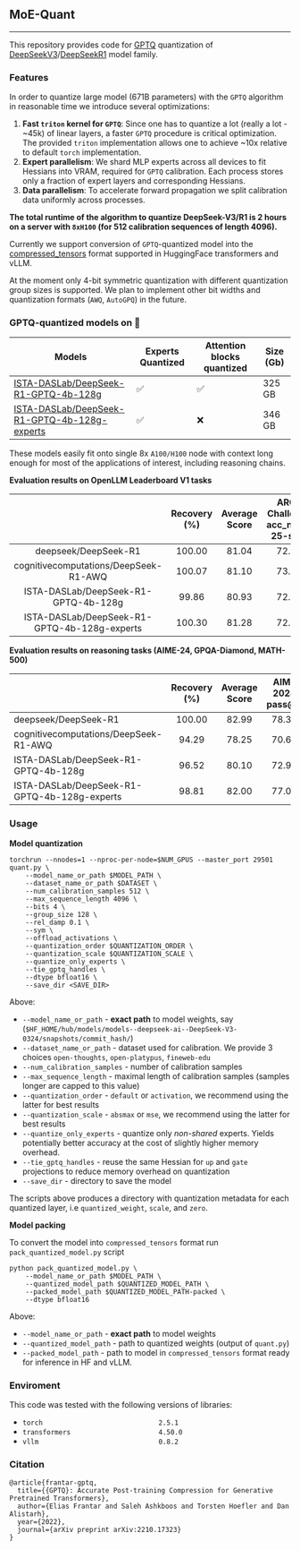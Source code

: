 ## MoE-Quant
---

This repository provides code for [GPTQ](https://arxiv.org/abs/2210.17323) quantization of [DeepSeekV3](https://huggingface.co/deepseek-ai/DeepSeek-V3)/[DeepSeekR1](https://huggingface.co/deepseek-ai/DeepSeek-R1) model family.

### Features

In order to quantize large model (671B parameters) with the `GPTQ` algorithm in reasonable time we introduce several optimizations:

1) **Fast `triton` kernel for `GPTQ`**: 
Since one has to quantize a lot (really a lot - ~45k) of linear layers, a faster `GPTQ` procedure is critical optimization. The provided `triton` implementation allows one to achieve ~10x relative to default `torch` implementation.
2) **Expert parallelism**: We shard MLP experts across all devices to fit Hessians into VRAM, required for `GPTQ` calibration. Each process stores only a fraction of expert layers and corresponding Hessians.
3) **Data parallelism**:  To accelerate forward propagation we split calibration data uniformly across processes.

**The total runtime of the algorithm to quantize DeepSeek-V3/R1 is 2 hours on a server with `8xH100` (for 512 calibration sequences of length 4096).**  

Currently we support conversion of `GPTQ`-quantized model into the [compressed_tensors](https://github.com/neuralmagic/compressed-tensors) format supported in HuggingFace transformers and vLLM. 

At the moment only 4-bit symmetric quantization with different quantization group sizes is supported.
We plan to implement other bit widths and quantization formats (`AWQ`, `AutoGPQ`) in the future. 


### GPTQ-quantized models on 🤗

| Models | Experts Quantized | Attention blocks quantized | Size (Gb) |
| ------ |  --------- | --------- | --------- |
| [ISTA-DASLab/DeepSeek-R1-GPTQ-4b-128g](https://huggingface.co/ISTA-DASLab/DeepSeek-R1-GPTQ-4b-128g) | ✅  | ✅  | 325 GB |
| [ISTA-DASLab/DeepSeek-R1-GPTQ-4b-128g-experts](https://huggingface.co/ISTA-DASLab/DeepSeek-R1-GPTQ-4b-128g-experts)| ✅ | ❌ | 346 GB |

These models easily fit onto single 8x `A100/H100` node with context long enough for most of the applications of interest, including reasoning chains.

**Evaluation results on OpenLLM Leaderboard V1 tasks** 

|                                              | Recovery (%) | Average Score | ARC-Challenge<br>acc_norm, 25-shot | GSM8k<br>exact_match, 5-shot | HellaSwag<br>acc_norm, 10-shot | MMLU<br>acc, 5-shot | TruthfulQA<br>mc2, 0-shot | WinoGrande<br>acc, 5-shot |
| :------------------------------------------: | :----------: | :-----------: | :--------------------------------: | :--------------------------: | :----------------------------: | :-----------------: | :-----------------------: | :-----------------------: |
| deepseek/DeepSeek-R1                         | 100.00       | 81.04         | 72.53                              | 95.91                        | 89.30                          | 87.22               | 59.28                     | 82.00                     |
| cognitivecomputations/DeepSeek-R1-AWQ        | 100.07       | 81.10         | 73.12                              | 95.15                        | 89.07                          | 86.86               | 60.09                     | 82.32                     |
| ISTA-DASLab/DeepSeek-R1-GPTQ-4b-128g         | 99.86        | 80.93         | 72.70                              | 95.68                        | 89.25                          | 86.83               | 58.77                     | 82.32                     |
| ISTA-DASLab/DeepSeek-R1-GPTQ-4b-128g-experts | 100.30       | 81.28         | 72.53                              | 95.68                        | 89.36                          | 86.99               | 59.77                     | 83.35                     |

**Evaluation results on reasoning tasks (AIME-24, GPQA-Diamond, MATH-500)** 

|                                              | Recovery (%) | Average Score | AIME 2024<br>pass@1 | MATH-500<br>pass@1 | GPQA Diamond<br>pass@1 |
| -------------------------------------------- | :----------: | :-----------: | :-----------------: | :----------------: | :--------------------: |
| deepseek/DeepSeek-R1                         | 100.00       | 82.99         | 78.33               | 97.24              | 73.38                  |
| cognitivecomputations/DeepSeek-R1-AWQ        | 94.29        | 78.25         | 70.67               | 93.64              | 70.46                  |
| ISTA-DASLab/DeepSeek-R1-GPTQ-4b-128g         | 96.52        | 80.10         | 72.96               | 97.09              | 70.26                  |
| ISTA-DASLab/DeepSeek-R1-GPTQ-4b-128g-experts | 98.81        | 82.00         | 77.00               | 97.08              | 71.92                  |

### Usage

**Model quantization**

```shell
torchrun --nnodes=1 --nproc-per-node=$NUM_GPUS --master_port 29501 quant.py \
    --model_name_or_path $MODEL_PATH \
    --dataset_name_or_path $DATASET \
    --num_calibration_samples 512 \
    --max_sequence_length 4096 \
    --bits 4 \
    --group_size 128 \
    --rel_damp 0.1 \
    --sym \
    --offload_activations \
    --quantization_order $QUANTIZATION_ORDER \
    --quantization_scale $QUANTIZATION_SCALE \
    --quantize_only_experts \
    --tie_gptq_handles \
    --dtype bfloat16 \
    --save_dir <SAVE_DIR>
```

Above:
* `--model_name_or_path` - **exact path** to model weights, say (`$HF_HOME/hub/models/models--deepseek-ai--DeepSeek-V3-0324/snapshots/commit_hash/`)
* `--dataset_name_or_path` - dataset used for calibration. We provide 3 choices `open-thoughts`, `open-platypus`, `fineweb-edu`
* `--num_calibration_samples` - number of calibration samples
* `--max_sequence_length` - maximal length of calibration samples (samples longer are capped to this value)
* `--quantization_order` - `default` or `activation`, we recommend using the latter for best results
* `--quantization_scale` - `absmax` or `mse`, we recommend using the latter for best results
* `--quantize_only_experts` - quantize only *non-shared* experts. Yields potentially better accuracy at the cost of slightly higher memory overhead.
* `--tie_gptq_handles` - reuse the same Hessian for `up` and `gate` projections to reduce memory overhead on quantization
* `--save_dir` - directory to save the model

The scripts above produces a directory with quantization metadata for each quantized layer, i.e `quantized_weight`, `scale`, and `zero`.

**Model packing**

To convert the model into `compressed_tensors` format run `pack_quantized_model.py` script

```shell
python pack_quantized_model.py \
    --model_name_or_path $MODEL_PATH \
    --quantized_model_path $QUANTIZED_MODEL_PATH \
    --packed_model_path $QUANTIZED_MODEL_PATH-packed \
    --dtype bfloat16
```

Above:
* `--model_name_or_path` - **exact path** to model weights
* `--quantized_model_path` - path to quantized weights (output of `quant.py`)
* `--packed_model_path` - path to model in `compressed_tensors` format ready for inference in HF and vLLM.

### Enviroment

This code was tested with the following versions of libraries:
* `torch                             2.5.1` 
* `transformers                      4.50.0`
* `vllm                              0.8.2`

### Citation

```
@article{frantar-gptq,
  title={{GPTQ}: Accurate Post-training Compression for Generative Pretrained Transformers}, 
  author={Elias Frantar and Saleh Ashkboos and Torsten Hoefler and Dan Alistarh},
  year={2022},
  journal={arXiv preprint arXiv:2210.17323}
}
```
